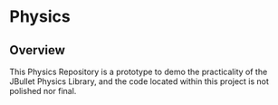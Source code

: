 Physics
=======

Overview
--------

This Physics Repository is a prototype to demo the practicality of the JBullet Physics Library, and the code located within this project is not polished nor final.
